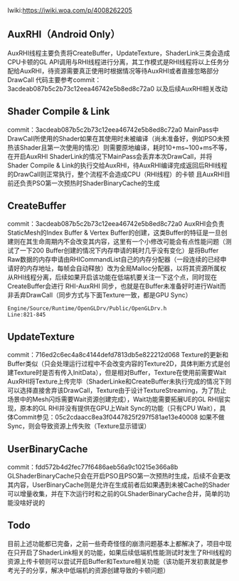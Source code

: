 Iwiki:https://iwiki.woa.com/p/4008262205
## AuxRHI（Android Only）
AuxRHI线程主要负责将CreateBuffer，UpdateTexture，ShaderLink三类会造成CPU卡顿的GL API调用与RHI线程进行分离，其工作模式是RHI线程将以上任务分配给AuxRHI，待资源需要真正使用时根据情况等待AuxRHI或者直接忽略部分DrawCall
代码主要参考commit：3acdeab087b5c2b73c12eea46742e5b8ed8c72a0
以及后续AuxRHI相关改动
## Shader Compile & Link
commit：3acdeab087b5c2b73c12eea46742e5b8ed8c72a0
MainPass中DrawCall所使用的Shader如果在其使用时未被编译（尚未准备好，例如PSO未预热该Shader且第一次使用的情况）则需要原地编译，耗时10+ms~100+ms不等，在开启AuxRHI ShaderLink的情况下MainPass会丢弃本次DrawCall，并将Shader Compile & Link的执行交给AuxRHI，待AuxRHI编译完成返回后RHI线程的DrawCall则正常执行，整个流程不会造成CPU（RHI线程）的卡顿
且AuxRHI目前还负责PSO第一次预热时ShaderBinaryCache的生成
## CreateBuffer
commit：3acdeab087b5c2b73c12eea46742e5b8ed8c72a0
AuxRHI会负责StaticMesh的Index Buffer & Vertex Buffer的创建，这类Buffer的特征是一旦创建则在其生命周期内不会改变其内容，这里有一个小修改可能会有点性能问题（测试了一下200 Buffer创建的情况下内存申请的耗时几乎没有变化）是将Buffer Raw数据的内存申请由RHICommandList自己的内存分配器（一段连续的已经申请好的内存地址，每帧会自动释放）改为全局Malloc分配器，以将其资源所属权从RHI线程分离，后续如果开启该功能在低端机要关注一下这个点，同时现在CreateBuffer会进行 RHI-AuxRHI 同步，也就是在Buffer未准备好时进行Wait而非丢弃DrawCall（同步方式与下面Texture一致，都是GPU Sync）
```
Engine/Source/Runtime/OpenGLDrv/Public/OpenGLDrv.h
Line:821-845
```
## UpdateTexture
commit：716ed2c6ec4a8c4144defd7813db5e822212d068
Texture的更新和Buffer类似（只会处理运行过程中不会改变内容的Texture2D，具体判断方式是创建Texture时是否有传入InitData），但是相对Buffer，Texture在使用前需要Wait AuxRHI将Texture上传完毕（ShaderLinke和CreateBuffer未执行完成的情况下则可以选择直接舍弃该DrawCall，Texture由于设计TextureStreaming，为了防止场景中的Mesh闪烁需要Wait资源创建完成），Wait功能需要拓展UE的GL RHI层实现，原本的GL RHI并没有提供在GPU上Wait Sync的功能（只有CPU Wait），具体Commit参见：05c2cdaacc8ea3f0447825f297f581ae13e40008
如果不做Sync，则会导致资源上传失败（Texture显示错误）
## UserBinaryCache
commit：fdd572b4d2fec77f6486aeb56a9c10215e366a8b
GLShaderBinaryCache只会在开启PSO且PSO第一次预热时生成，后续不会更改其内容，UserBinaryCache则是允许在生成前者后如果遇到未被Cache的Shader可以增量收集，并在下次运行时和之前的GLShaderBinaryCache合并，简单的功能没啥好说的
## Todo
目前上述功能都已完备，之前一些奇奇怪怪的崩溃问题基本上都解决了，项目中现在只开启了ShaderLink相关的功能，如果后续低端机性能测试时发生了RHI线程的资源上传卡顿则可以尝试开启Buffer和Texture相关功能（该功能开发初衷就是参考光子的分享，解决中低端机的资源创建导致的卡顿问题）